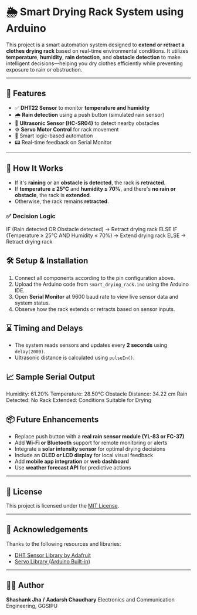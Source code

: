 # 🌦️ Smart Drying Rack System using Arduino

This project is a smart automation system designed to **extend or retract a clothes drying rack** based on real-time environmental conditions. It utilizes **temperature**, **humidity**, **rain detection**, and **obstacle detection** to make intelligent decisions—helping you dry clothes efficiently while preventing exposure to rain or obstruction.

---

## 🚀 Features

- ✅ **DHT22 Sensor** to monitor **temperature and humidity**
- 🌧️ **Rain detection** using a push button (simulated rain sensor)
- 🧱 **Ultrasonic Sensor (HC-SR04)** to detect nearby obstacles
- ⚙️ **Servo Motor Control** for rack movement
- 🧠 Smart logic-based automation
- 📟 Real-time feedback on Serial Monitor

---

## 🧠 How It Works

- If it's **raining** or an **obstacle is detected**, the rack is **retracted**.
- If **temperature ≥ 25°C** and **humidity ≤ 70%**, and there's **no rain or obstacle**, the rack is **extended**.
- Otherwise, the rack remains **retracted**.

### ✅ Decision Logic

IF (Rain detected OR Obstacle detected)
-> Retract drying rack
ELSE IF (Temperature ≥ 25°C AND Humidity ≤ 70%)
-> Extend drying rack
ELSE
-> Retract drying rack

## 🛠️ Setup & Installation

1. Connect all components according to the pin configuration above.
2. Upload the Arduino code from `smart_drying_rack.ino` using the Arduino IDE.
3. Open **Serial Monitor** at 9600 baud rate to view live sensor data and system status.
4. Observe how the rack extends or retracts based on sensor inputs.

## ⌛ Timing and Delays

- The system reads sensors and updates every **2 seconds** using `delay(2000)`.
- Ultrasonic distance is calculated using `pulseIn()`.

## 📈 Sample Serial Output

Humidity: 61.20% Temperature: 28.50°C
Obstacle Distance: 34.22 cm
Rain Detected: No
Rack Extended: Conditions Suitable for Drying


## 📦 Future Enhancements

- Replace push button with a **real rain sensor module (YL-83 or FC-37)**
- Add **Wi-Fi or Bluetooth** support for remote monitoring or alerts
- Integrate a **solar intensity sensor** for optimal drying decisions
- Include an **OLED or LCD display** for local visual feedback
- Add **mobile app integration** or **web dashboard**
- Use **weather forecast API** for predictive actions

---

## 📄 License

This project is licensed under the [MIT License](LICENSE).

---

## 🙌 Acknowledgements

Thanks to the following resources and libraries:
- [DHT Sensor Library by Adafruit](https://github.com/adafruit/DHT-sensor-library)
- [Servo Library (Arduino Built-in)](https://www.arduino.cc/en/Reference/Servo)

---

## 👨‍💻 Author

**Shashank Jha**  **/**  **Aadarsh Chaudhary**
Electronics and Communication Engineering, GGSIPU  
